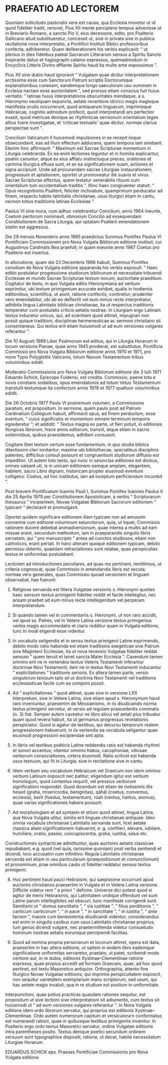 # PRAEFATIO AD LECTOREM

Quoniam sollicitudo pastoralis vera est causa, qua Ecclesia movetur ut id quod fideliter tradit, renovet, Pius XII mente percipiens tempus advenisse ut in Breviario Romano, a sancto Pio V, eius decessore, edito, pro Psalterio Gallicano aliud substitueretur, concessit ut, sive in privata sive in publica recitatione nova interpretatio, a Pontificii Instituti Biblici professoribus confecta, adhiberetur. Quam deliberationem his verbis explicavit: “ ut plenius in dies fidelibus pateat Sacrarum Litterarum sensus a Spiritu Sancto inspirante datus et hagiographi calamo expressus, quemadmodum in Encyclicis Litteris Divino afflante Spiritu haud ita multo ante exposuimus ”.

Pius XII sine dubio haud ignoravit “ Vulgatam quae dicitur interpretationem arctissime esse cum Sanctorum Patrum scriptis Doctorumque explanationibus conexam, eandemque longo saeculorum usu summam in Ecclesia nactam esse auctoritatem ”, sed prorsus etiam conscius fuit huius veritatis: “ latinae huius interpretationis obscuritates mendaque, a s. Hieronymo neutiquam expuncta, aetate recentiore idcirco magis magisque manifesta oculis occurrerunt, quod antiquarum linguarum, imprimisque Hebraicae, cognitio admodum profecit, quod interpretandi ars perfectior evasit, quod metricae denique ac rhythmicae sermonum orientalium leges altius fuere investigatae, et ‘criticae textualis' quae dicitur, normae clarius perspectae sunt ”.

Concilium Vaticanum II huiusmodi impulsiones in se recepit iisque obsecundavit, eas ad illum effectum adducens, quem tempora iam sinebant. Etenim hinc affirmavit: “ Maximum est Sacrae Scripturae momentum in Liturgia celebranda. Ex ea enim lectiones leguntur et in homilia explicantur, psalmi canuntur, atque ex eius afflatu instinctuque preces, orationes et carmina liturgica effusa sunt, et ex ea significationem suam, actiones et signa accipiunt. Unde ad procurandam sacrae Liturgiae instaurationem, progressum et aptationem, oportet ut promoveatur ille suavis et vivus Sacrae Scripturae affectus, quem testatur venerabilis rituum cum orientalium tum occidentalium traditio ”. Illinc haec congruenter statuit: “ Opus recognitionis Psalterii, feliciter inchoatum, quamprimum perducatur ad finem, respectu habito latinitatis christianae, usus liturgici etiam in cantu, necnon totius traditionis latinae Ecclesiae ”.

Paulus VI sine mora, cum adhuc celebraretur Concilium, anno 1964 ineunte, Coetum peritorum nominavit, obnoxium Concilio ad exsequendam Constitutionem de Sacra Liturgia, qui optatam Psalterii emendationem statim est aggressus.

Die 29 mensis Novembris anno 1965 praedictus Summus Pontifex Paulus VI Pontificiam Commissionem pro Nova Vulgata Bibliorum editione instituit, cui Augustinus Cardinalis Bea praefuit; in quam exeunte anno 1967 Coetus pro Psalterio est insertus.

In allocutione, quam die 23 Decembris 1966 habuit, Summus Pontifex consilium de Nova Vulgata editione apparanda his verbis exposuit: “ Haec editio postulatur progressione studiorum biblicorum et necessitate tribuendi Ecclesiae et mundo Sacrae Scripturae textum novum, auctoritate praeditum. Cogitatur de textu, in quo Vulgata editio Hieronymiana ad verbum exprimitur, ubi textum primigenium accurate exhibet, qualis in hodiernis editionibus, scientifica, ut aiunt, ratione confectis, continetur; prudenter vero emendabitur, ubi ab eo deflectit vel eum minus recte interpretatur, adhibita lingua Latinitatis biblicae christianae, ita ut respectus traditionis temperetur cum postulatis criticis aetatis nostrae. In Liturgiam ergo Latinam textus inducetur unicus, qui, ad scientiam quod attinet, impugnari non possit quique traditioni, disciplinae hermeneuticae ac sermoni christiano sit consentaneus. Qui textus erit etiam huiusmodi ut ad eum versiones vulgares referantur ”.

Die 10 Augusti 1969 Liber Psalmorum est editus, qui in Liturgia Horarum in locum versionis Pianae, quae anno 1945 prodierat, est substitutus. Pontificia Commissio pro Nova Vulgata Bibliorum editione annis 1970 et 1971, pro more Typis Polyglottis Vaticanis, totum Novum Testamentum tribus voluminibus edidit.

Moderatio Commissionis pro Nova Vulgata Bibliorum editione die 3 Iulii 1971 Eduardo Schick, Episcopo Fuldensi, est credita. Commissio, paene tota e novis constans sodalibus, opus emendationis ad totum Vetus Testamentum transtulit textumque ita confectum annis 1976 et 1977 quattuor voluminibus edidit.

Die 26 Octobris 1977 Paulo VI postremum volumen, a Commissione paratum, est propositum. In sermone, quem paulo post ad Patrum Cardinalium Collegium habuit, affirmavit opus, ad finem perductum, esse eventum, “ cuius significatio et momentum omnem terminum temporis egrederetur ”; et addidit: “ Textus magna ex parte, ut fieri potuit, in editiones liturgicas librorum, hisce annis editorum, transiit, atque etiam in sacris sollemnibus, quibus praesidemus, adhiberi consuevit.

Cogitare libet textum certum esse fundamentum, in quo studia biblica dilectissimi cleri innitantur, maxime ubi bibliothecae, specialibus disciplinis patentes, difficilius consuli possunt et congruentium studiorum diffusio est impeditior. Ut autem toto textu, qui nunc in seiunctas editiones est divisus, omnes valeant uti, is in unicam editionem eamque amplam, elegantem, habilem, sacro Libro dignam, historicam propter eiusmodi eventum colligetur. Coetus, ad hoc institutus, iam ad inceptum perficiendum incumbit ”.

Post brevem Pontificatum Ioannis Pauli I, Summus Pontifex Ioannes Paulus II die 25 Aprilis 1979 per Constitutionem Apostolicam, a verbis “ Scripturarum thesaurus ” incipientem, Novae Vulgatae Bibliorum Sacrorum editionem “ typicam ” declaravit et promulgavit.

Oportet quidem significare editionem illam typicam non ad amussim convenire cum editione voluminum seiunctorum, quia, ut liquet, Commissio rationem ducere debebat animadversionum, quae interea a multis ad eam missae erant, secundum methodum, iam in praeparandis singulis libris servatam, qui “ pro manuscripto ” antea ad cunctos studiosos, etiam non catholicos, erant perlati.
In hanc alteram quoque editionem typicam, debito permissu obtento, quaedam retractationes sunt relatae, quas perspicuitas textus et uniformitas postulabant.

Lectorem ad introductiones peculiares, ad quas res pertinent, remittimus, ut criteria cognoscat, quae Commissio in emendandis libris est secuta; normae vero generales, quas Commissio quoad versionem et linguam observabat, hae fuerunt:

1. Religiose servanda est littera Vulgatae versionis s. Hieronymi quoties haec sensum textus primigenii fideliter reddit et facile intellegitur, nec ansam praebet ad eum minus recte intellegendum vel perperam interpretandum.

2. Si quando tamen vel in commentariis s. Hieronymi, ut non raro accidit, vel apud ss. Patres, vel in Vetere Latina versione textus primigenius verbis magis accommodatis et claris redditur quam in Vulgata editione, tunc hi modi eligendi esse videntur.

3. In vocabulis seligendis et in sensu textus primigenii Latine exprimendo, debito modo ratio habenda est etiam traditionis exegeticae sive Patrum sive Magisterii Ecclesiae, ita ut nova recensio Vulgatae fideliter reddat sensum “ quem tenuit et tenet sancta Mater Ecclesia ”. Cavendum tamen omnino erit ne in vertendos textus Veteris Testamenti inferantur doctrinae Novi Testamenti; item ne in textus Novi Testamenti inducantur “ explicitationes ” traditionis serioris. Ex altera tamen parte, versio singulorum textuum talis sit ut doctrina Novi Testamenti vel traditionis ecclesiasticae facile cum ea componi possit.

4. Ad “ explicitationes ” quod attinet, quae sive in versione LXX Interpretum, sive in Vetere Latina, sive etiam apud s. Hieronymum haud raro inveniuntur, praesertim de Messianismo, in iis diiudicandis norma textus primigenii servetur, et versio ad regulam praecedentis commatis (n. 3) fiat. Semper autem caveatur ne libro alicui vel aetati plus tribuatur quam quod revera habuit, ita ut germanus progressus revelationis perspiciatur. Quod si agatur de textibus, qui decursu temporum realem progressionem habuerunt, in iis vertendis ea vocabula seligantur quae eiusmodi progressioni excipiendae sint apta.

5. In libris vel textibus poëticis Latine reddendis ratio est habenda rhythmi et sonori accentus; vitentur omnino hiatus, cacophoniae, vitiosae verborum consociationes, cetera eiusmodi. Ratio scilicet est habenda usus textuum, qui fit in Liturgia, sive in recitatione sive in cantu.

6. Idem verbum seu vocabulum Hebraicum vel Graecum non idem omnino verbum Latinum exposcit nec patitur; eligendum igitur est verbum homologum, quod contextus requirit, vel pressius verborum significationi respondet. Quod dicendum est etiam de notissimis illis hesed (gratia, misericordia, benignitas), qâhâl (coetus, conventus, ecclesia), berît (foedus, testamentum), rûah (ventus, halitus, animus), quae varias significationes habere possunt.

7. Ad morphologiam et ad syntaxin et stilum quod attinet, lingua Latina, qua Nova Vulgata utitur, similis erit linguae christianae antiquae. Ideo omnia vocabula christianae Latinitatis servanda sunt, licet aetate classica aliam significationem habuerint, e. g. confiteri, elevare, iubilare, humiliare, oratio, passio, concupiscentia, gratia, iustitia, salus etc.

Constructiones syntacticae admittuntur, quas auctores aetatis classicae repudiabant, e.g. quod (vel quia, rarissime quoniam) post verba sentiendi et dicendi, loco accusativi cum infinitivo. Regula Latinitatis christianae servanda est etiam in usu particularum (praepositionum et coniunctionum) et pronominum, prae omnibus cauto ut fideliter reddatur sensus textus primigenii.

8. Huc pertinent haud pauci Hebraismi, qui saepissime occurrunt apud auctores christianos praesertim in Vulgata et in Vetere Latina versione. Difficile videtur rem “ a priori “ definire. Universe dici potest quod si agitur de meris Hebraismis, qui Latinitatem undique offendunt vel sunt Latine parum intellegibiles vel obscuri, tunc manifeste corrigendi sunt. Semitismi ut “ domus sanctitatis ”, “ via iustitiae ”, “ filius perditionis ”, “ canticum canticorum ”, “ in pace ”, “ in sanctitate ”, “ in iustitia ”, “ ante faciem ”, maiore cum benevolentia diiudicandi videntur; considerandus est enim in singulis casibus cum usus Latinitatis christianae proprius, tum genus dicendi vulgare, nec praetermittenda videtur consuetudo hominum nostrae aetatis eorumque percipiendi facilitas.

9. Quod ad nomina propria personarum et locorum attinet, opera est data, praesertim in hac altera editione, ut saltem in eodem libro eademque significatione uniformitas servaretur, praelato, ut patet, scribendi modo certiore aut, in re dubia, editionis Xystinae–Clementinae ratione expressa, quae propius accedit ad formam Graecam, quae, ad hoc quod pertinet, est textu Masoretico antiquior.
Orthographia, attento fine liturgico Novae Vulgatae editionis, qui imprimis perspicuitatem exposcit, non sequitur varietatem exemplarium manu scriptorum, sed usum, qui hac aetate magis invaluit; qua in re studium est positum in uniformitate.

Interpunctioni, quae potius practicas quasdam rationes sequitur, est propositum ut sive lectioni sive interpretationi sit adiumento, cum textus sit huiusmodi ut “ ad eum versiones vulgares referantur ”.
In Nova Vulgata editione idem ordo librorum servatur, qui proprius est editionis Xystinae–Clementinae. Ordo autem numerorum capitum et versiculorurn conformatus est numerandi rationi, quae in quibusque textibus primigeniis invenitur. In Psalterio ergo ordo textus Masoretici servatur, ordine Vulgatae editionis intra parentheses posito.
Textus denique poetici secundum ordinem versuum sunt typographice dispositi, ratione, ut decet, habita necessitatum Liturgiae Horarum.

EDUARDUS SCHICK eps.
Praeses Pontificiae Commissionis
pro Nova Vulgata editione
